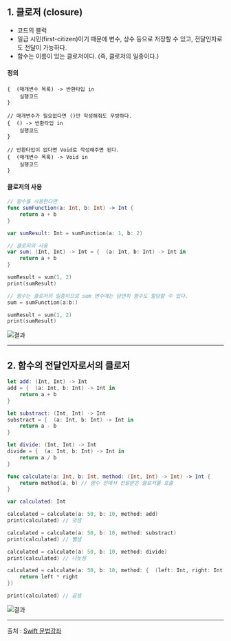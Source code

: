 ## 1. 클로저 (closure)

- 코드의 블럭
- 일급 시민(first-citizen)이기 때문에 변수, 상수 등으로 저장할 수 있고, 전달인자로도 전달이 가능하다.
- 함수는 이름이 있는 클로저이다. (즉, 클로저의 일종이다.)

#### 정의

    {  (매개변수 목록) -> 반환타입 in
        실행코드
    }
    
    // 매개변수가 필요없다면 ()만 작성해줘도 무방하다.
    {  () -> 반환타입 in
        실행코드
    }
    
    // 반환타입이 없다면 Void로 작성해주면 된다.
    {  (매개변수 목록) -> Void in
        실행코드
    }


#### 클로저의 사용

```swift
// 함수를 사용한다면
func sumFunction(a: Int, b: Int) -> Int {
    return a + b
}

var sumResult: Int = sumFunction(a: 1, b: 2)

// 클로저의 사용
var sum: (Int, Int) -> Int = {  (a: Int, b: Int) -> Int in
    return a + b
}

sumResult = sum(1, 2)
print(sumResult)

// 함수는 클로저의 일종이므로 sum 변수에는 당연히 함수도 할당할 수 있다.
sum = sumFunction(a:b:)

sumResult = sum(1, 2)
print(sumResult)

```
![결과](https://user-images.githubusercontent.com/54324782/147035571-dbdea81d-cd20-40ba-94e8-82b2b87a8136.png)


------------------

## 2. 함수의 전달인자로서의 클로저

``` swift
let add: (Int, Int) -> Int
add = {  (a: Int, b: Int) -> Int in
    return a + b
}

let substract: (Int, Int) -> Int
substract = {  (a: Int, b: Int) -> Int in
    return a - b
}

let divide: (Int, Int) -> Int
divide = {  (a: Int, b: Int) -> Int in
    return a / b
}

func calculate(a: Int, b: Int, method: (Int, Int) -> Int) -> Int {
    return method(a, b) // 함수 안에서 전달받은 클로저를 호출
}

var calculated: Int

calculated = calculate(a: 50, b: 10, method: add)
print(calculated) // 덧셈

calculated = calculate(a: 50, b: 10, method: substract)
print(calculated) // 뺄셈

calculated = calculate(a: 50, b: 10, method: divide)
print(calculated) // 나눗셈

calculated = calculate(a: 50, b: 10, method: {  (left: Int, right: Int) -> Int in // 바로 전달하여 사용
    return left * right
})

print(calculated) // 곱셈

```
![결과](https://user-images.githubusercontent.com/54324782/147036821-4c3ec4a1-c387-431c-be0b-d82bddc938ae.png)


-------------------
출처 : [Swift 문법강좌](https://www.youtube.com/playlist?list=PLz8NH7YHUj_ZmlgcSETF51Z9GSSU6Uioy)

